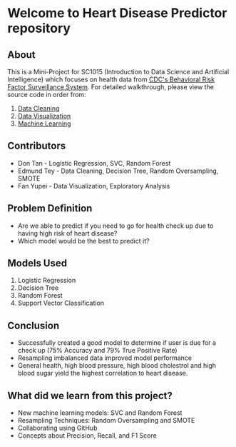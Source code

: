 # Welcome to Heart Disease Predictor repository

## About

This is a Mini-Project for SC1015 (Introduction to Data Science and Artificial Intelligence) which focuses on health data from [CDC's Behavioral Risk Factor Surveillance System](https://www.cdc.gov/brfss/data_documentation/index.htm). For detailed walkthrough, please view the source code in order from:

1. [Data Cleaning](https://github.com/crockie/SC1015-Mini-Project/blob/main/Data%20Cleaning.ipynb)
2. [Data Visualization](https://github.com/crockie/SC1015-Mini-Project/blob/main/DATA%20visualization.ipynb)
3. [Machine Learning](https://github.com/crockie/SC1015-Mini-Project/blob/main/DSAIprojectML_V4.ipynb)
  
## Contributors

- Don Tan - Logistic Regression, SVC, Random Forest
- Edmund Tey - Data Cleaning, Decision Tree, Random Oversampling, SMOTE
- Fan Yupei - Data Visualization, Exploratory Analysis

## Problem Definition

- Are we able to predict if you need to go for health check up due to having high risk of heart disease?
- Which model would be the best to predict it?

## Models Used

1. Logistic Regression
2. Decision Tree
3. Random Forest
4. Support Vector Classification

## Conclusion

- Successfully created a good model to determine if user is due for a check up (75% Accuracy and 79% True Positive Rate)
- Resampling imbalanced data improved model performance
- General health, high blood pressure, high blood cholestrol and high blood sugar yield the highest correlation to heart disease.

## What did we learn from this project?

- New machine learning models: SVC and Random Forest
- Resampling Techniques: Random Oversampling and SMOTE
- Collaborating using GitHub
- Concepts about Precision, Recall, and F1 Score
